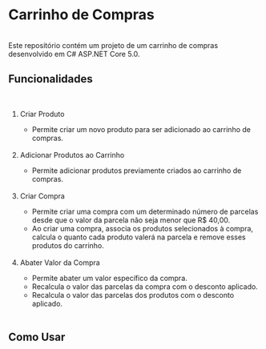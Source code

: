 # Carrinho de Compras
<br>
Este repositório contém um projeto de um carrinho de compras desenvolvido em C# ASP.NET Core 5.0.
<br>

## Funcionalidades
<br>
<ol>
  <li>Criar Produto</li>
  <ul>
    <li>Permite criar um novo produto para ser adicionado ao carrinho de compras.</li>
  </ul>
  <br>
  
  <li>Adicionar Produtos ao Carrinho</li>
  <ul>
    <li>Permite adicionar produtos previamente criados ao carrinho de compras.</li>
  </ul>
  <br>
  
  <li>Criar Compra</li>
  <ul>
    <li>Permite criar uma compra com um determinado número de parcelas desde que o valor da parcela não seja menor que R$ 40,00.</li>
    <li>Ao criar uma compra, associa os produtos selecionados à compra, calcula o quanto cada produto valerá na parcela e remove esses produtos do carrinho.</li>
  </ul>
  <br>
  
  <li>Abater Valor da Compra</li>
  <ul>
    <li>Permite abater um valor específico da compra.</li>
    <li>Recalcula o valor das parcelas da compra com o desconto aplicado.</li>
    <li>Recalcula o valor das parcelas dos produtos com o desconto aplicado.</li>
  </ul>
  <br>
</ol>

## Como Usar
